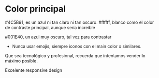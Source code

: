 
# Color principal
#4C5B91, es un azul ni tan claro ni tan oscuro.
#ffffff, blanco como el color de contraste principal, aunque sería increíble 

#001E40, un azul muy oscuro, tal vez para contrastar

- Nunca usar emojis, siempre iconos con el main color o similares.

Que sea tecnológico y profesional, recuerda que intentamos vender lo máximo posible. 

Excelente responsive design

